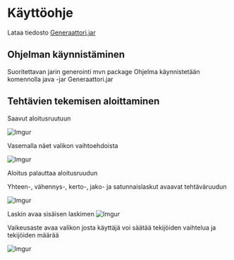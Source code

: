 # Käyttöohje

Lataa tiedosto [Generaattori.jar](https://github.com/mcpetri/ot-harjoitustyo/releases/tag/viikko5)

## Ohjelman käynnistäminen

Suoritettavan jarin generointi mvn package
Ohjelma käynnistetään komennolla java -jar Generaattori.jar

## Tehtävien tekemisen aloittaminen

Saavut aloitusruutuun

![Imgur](https://i.imgur.com/OL5xtYL.png)

Vasemalla näet valikon vaihtoehdoista

![Imgur](https://i.imgur.com/wFqu9Nz.png)

Aloitus palauttaa aloitusruudun

Yhteen-, vähennys-, kerto-, jako- ja satunnaislaskut avaavat tehtäväruudun

![Imgur](https://i.imgur.com/JrPshdA.png)

Laskin avaa sisäisen laskimen
![Imgur](https://i.imgur.com/ZfwgCgM.png)

Vaikeusaste avaa valikon josta käyttäjä voi säätää tekijöiden vaihtelua ja tekijöiden määrää

![Imgur](https://i.imgur.com/cy8kXxf.png)
